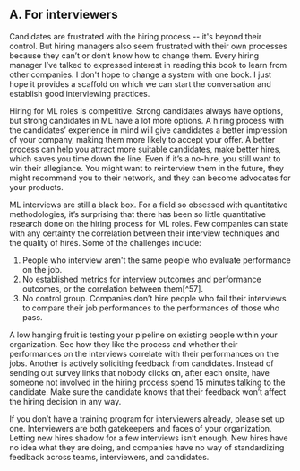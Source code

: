 ## A. For interviewers

Candidates are frustrated with the hiring process -- it's beyond their control. But hiring managers also seem frustrated with their own processes because they can’t or don’t know how to change them. Every hiring manager I’ve talked to expressed interest in reading this book to learn from other companies. I don't hope to change a system with one book. I just hope it provides a scaffold on which we can start the conversation and establish good interviewing practices.

Hiring for ML roles is competitive. Strong candidates always have options, but strong candidates in ML have a lot more options. A hiring process with the candidates’ experience in mind will give candidates a better impression of your company, making them more likely to accept your offer. A better process can help you attract more suitable candidates, make better hires, which saves you time down the line. Even if it’s a no-hire, you still want to win their allegiance. You might want to reinterview them in the future, they might recommend you to their network, and they can become advocates for your products.

ML interviews are still a black box. For a field so obsessed with quantitative methodologies, it’s surprising that there has been so little quantitative research done on the hiring process for ML roles. Few companies can state with any certainty the correlation between their interview techniques and the quality of hires. Some of the challenges include:


1. People who interview aren't the same people who evaluate performance on the job.
2. No established metrics for interview outcomes and performance outcomes, or the correlation between them[^57].
3. No control group. Companies don’t hire people who fail their interviews to compare their job performances to the performances of those who pass.

A low hanging fruit is testing your pipeline on existing people within your organization. See how they like the process and whether their performances on the interviews correlate with their performances on the jobs. Another is actively soliciting feedback from candidates. Instead of sending out survey links that nobody clicks on, after each onsite, have someone not involved in the hiring process spend 15 minutes talking to the candidate. Make sure the candidate knows that their feedback won’t affect the hiring decision in any way.

If you don’t have a training program for interviewers already, please set up one. Interviewers are both gatekeepers and faces of your organization. Letting new hires shadow for a few interviews isn’t enough. New hires have no idea what they are doing, and companies have no way of standardizing feedback across teams, interviewers, and candidates.
